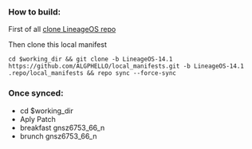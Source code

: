 
### How to build:
First of all [clone LineageOS repo](https://github.com/LineageOS/android/tree/cm-14.1)

Then clone this local manifest

```cd $working_dir && git clone -b LineageOS-14.1 https://github.com/ALGPHELLO/local_manifests.git -b LineageOS-14.1 .repo/local_manifests && repo sync --force-sync```

### Once synced:

* cd $working_dir
* Aply Patch
* breakfast gnsz6753_66_n
* brunch gnsz6753_66_n
